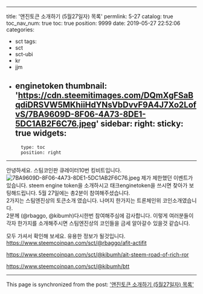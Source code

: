 
---
title: '앤진토큰 소개하기 (5월27일자) 목록'
permlink: 5-27
catalog: true
toc_nav_num: true
toc: true
position: 9999
date: 2019-05-27 22:52:06
categories:
- sct
tags:
- sct
- sct-ubi
- kr
- jjm
- enginetoken
thumbnail: 'https://cdn.steemitimages.com/DQmXgFSaBqdiDRSVW5MKhiiHdYNsVbDvvF9A4J7Xo2LofvS/7BA9609D-8F06-4A73-8DE1-5DC1AB2F6C76.jpeg'
sidebar:
    right:
        sticky: true
widgets:
    -
        type: toc
        position: right
---


안녕하세요.  스팀코인판 큐레이터10번 킹비트입니다.  
![7BA9609D-8F06-4A73-8DE1-5DC1AB2F6C76.jpeg](https://cdn.steemitimages.com/DQmXgFSaBqdiDRSVW5MKhiiHdYNsVbDvvF9A4J7Xo2LofvS/7BA9609D-8F06-4A73-8DE1-5DC1AB2F6C76.jpeg)
제가 제한했던 이벤트가 있습니다.   steem engine token을 소개하시고 태크enginetoken을 쓰시면 찾아가 보팅해드립니다. 
5월 27일에는 총2분이 참여해주셨습니다.  
2가지는 스팀엔진상의 토큰소개 였습니다. 
나머지 한가지는 트론체인위 코인소개였습니다.  
2분께  (@rbaggo, @kibumh)다시한번 참여해주심에 감사합니다. 
이렇게 여러분들이 각자 한가지를 소개해주시면 스팀엔진상의 코인들을 금세 알아갈수 있을것 같습니다.  

모두 가셔서 확인해 보세요.  유용한 정보가 될것입니다.  
https://www.steemcoinpan.com/sct/@rbaggo/afit-actifit

https://www.steemcoinpan.com/sct/@kibumh/ait-steem-road-of-rich-ror

https://www.steemcoinpan.com/sct/@kibumh/btt

- - -

This page is synchronized from the post: ['앤진토큰 소개하기 (5월27일자) 목록'](https://steemit.com/@kingbit/5-27)
